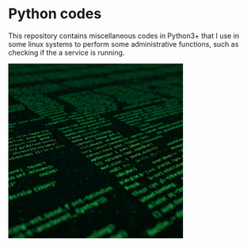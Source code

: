 # Python codes


This repository contains miscellaneous codes in Python3+ that I use in some linux systems to perform some administrative functions, such as checking if the a service is running.

<img src="python_codes.jpg" width="70%" height="auto" alt="Python code">